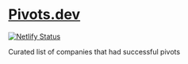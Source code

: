 # [Pivots.dev](https://pivots.dev/)

[![Netlify Status](https://api.netlify.com/api/v1/badges/1add1eb2-a24f-4daa-9d9f-d5263031f837/deploy-status)](https://app.netlify.com/sites/pivots/deploys)

Curated list of companies that had successful pivots
